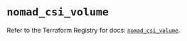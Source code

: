 # `nomad_csi_volume`

Refer to the Terraform Registry for docs: [`nomad_csi_volume`](https://registry.terraform.io/providers/hashicorp/nomad/2.5.1/docs/resources/csi_volume).

